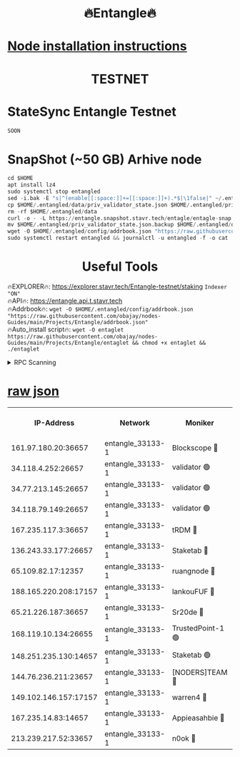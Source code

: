 <h1 align="center"> 🔥Entangle🔥</h1>

[Node installation instructions](https://github.com/obajay/nodes-Guides/tree/main/Projects/Entangle)
=

<h1 align="center"> TESTNET</h1>

# StateSync Entangle Testnet
```python
SOON
```
# SnapShot (~50 GB) Arhive node
```python
cd $HOME
apt install lz4
sudo systemctl stop entangled
sed -i.bak -E "s|^(enable[[:space:]]+=[[:space:]]+).*$|\1false|" ~/.entangled/config/config.toml
cp $HOME/.entangled/data/priv_validator_state.json $HOME/.entangled/priv_validator_state.json.backup
rm -rf $HOME/.entangled/data
curl -o - -L https://entangle.snapshot.stavr.tech/entagle/entagle-snap.tar.lz4 | lz4 -c -d - | tar -x -C $HOME/.entangled --strip-components 2
mv $HOME/.entangled/priv_validator_state.json.backup $HOME/.entangled/data/priv_validator_state.json
wget -O $HOME/.entangled/config/addrbook.json "https://raw.githubusercontent.com/obajay/nodes-Guides/main/Projects/Entangle/addrbook.json"
sudo systemctl restart entangled && journalctl -u entangled -f -o cat
```
 <h1 align="center"> Useful Tools</h1>
 
🔥EXPLORER🔥: https://explorer.stavr.tech/Entangle-testnet/staking        `Indexer "ON"` \
🔥API🔥:      https://entangle.api.t.stavr.tech \
🔥Addrbook🔥: ```wget -O $HOME/.entangled/config/addrbook.json "https://raw.githubusercontent.com/obajay/nodes-Guides/main/Projects/Entangle/addrbook.json"``` \
🔥Auto_install script🔥:  `wget -O entaglet https://raw.githubusercontent.com/obajay/nodes-Guides/main/Projects/Entangle/entaglet && chmod +x entaglet && ./entaglet`


<details>
<summary>RPC Scanning</summary>

<h2 align="center"> We scan nodes in real time every 4 hours. And we provide the final result of RPC endpoints.
We cannot influence the operation of these nodes in any way. </h2>


```python
If Voting Power is higher than 0 --> then the Node is a validator of the network and may be subject to attack and be a potential threat to the chain.
```
```python
We marked such validators with a red symbol
```

</details>

[raw json](https://rpc-check.entangt.stavr.tech/entangt/rpc-entangt-result.json)
=


<table><tr><th>IP-Address</th><th>Network</th><th>Moniker</th><th>Latest Block Height</th><th>Earliest Block Height</th><th>Catching Up</th><th>Tx Index</th><th>Voting Power</th><th>Scan Time</th></tr><tr><td>161.97.180.20:36657</td><td>entangle_33133-1</td><td>Blockscope 🔴</td><td>2553249</td><td>1</td><td>False</td><td>off</td><td>309470776216802</td><td>2024-03-08T23:46:03.459618164UTC</td></tr><tr><td>34.118.4.252:26657</td><td>entangle_33133-1</td><td>validator 🟢</td><td>2549852</td><td>1</td><td>False</td><td>on</td><td>0</td><td>2024-03-08T23:46:06.183164833UTC</td></tr><tr><td>34.77.213.145:26657</td><td>entangle_33133-1</td><td>validator 🟢</td><td>2553251</td><td>1</td><td>False</td><td>on</td><td>0</td><td>2024-03-08T23:46:08.738066213UTC</td></tr><tr><td>34.118.79.149:26657</td><td>entangle_33133-1</td><td>validator 🟢</td><td>2553255</td><td>1</td><td>False</td><td>on</td><td>0</td><td>2024-03-08T23:46:28.347532696UTC</td></tr><tr><td>167.235.117.3:36657</td><td>entangle_33133-1</td><td>tRDM 🔴</td><td>2553255</td><td>1</td><td>False</td><td>on</td><td>214575301682885</td><td>2024-03-08T23:46:30.877001890UTC</td></tr><tr><td>136.243.33.177:26657</td><td>entangle_33133-1</td><td>Staketab 🔴</td><td>2553254</td><td>660001</td><td>False</td><td>on</td><td>180610229020666</td><td>2024-03-08T23:46:21.705518119UTC</td></tr><tr><td>65.109.82.17:12357</td><td>entangle_33133-1</td><td>ruangnode 🔴</td><td>2553249</td><td>1312001</td><td>False</td><td>off</td><td>657529407370392</td><td>2024-03-08T23:46:03.831599947UTC</td></tr><tr><td>188.165.220.208:17157</td><td>entangle_33133-1</td><td>lankouFUF 🔴</td><td>2553251</td><td>1910001</td><td>False</td><td>off</td><td>330800581854772</td><td>2024-03-08T23:46:08.469703261UTC</td></tr><tr><td>65.21.226.187:36657</td><td>entangle_33133-1</td><td>Sr20de 🔴</td><td>2553249</td><td>2049001</td><td>False</td><td>off</td><td>29440043292568</td><td>2024-03-08T23:46:01.175214538UTC</td></tr><tr><td>168.119.10.134:26655</td><td>entangle_33133-1</td><td>TrustedPoint-1 🟢</td><td>2553255</td><td>2268001</td><td>False</td><td>off</td><td>0</td><td>2024-03-08T23:46:31.101429759UTC</td></tr><tr><td>148.251.235.130:14657</td><td>entangle_33133-1</td><td>Staketab 🟢</td><td>2553249</td><td>2272001</td><td>False</td><td>on</td><td>0</td><td>2024-03-08T23:46:00.856677832UTC</td></tr><tr><td>144.76.236.211:23657</td><td>entangle_33133-1</td><td>[NODERS]TEAM 🔴</td><td>2553253</td><td>2304001</td><td>False</td><td>off</td><td>26809285623715946</td><td>2024-03-08T23:46:19.435970026UTC</td></tr><tr><td>149.102.146.157:17157</td><td>entangle_33133-1</td><td>warren4 🔴</td><td>2553253</td><td>2327001</td><td>False</td><td>on</td><td>505245617935207</td><td>2024-03-08T23:46:17.183867740UTC</td></tr><tr><td>167.235.14.83:14657</td><td>entangle_33133-1</td><td>Appieasahbie 🔴</td><td>2553255</td><td>2436001</td><td>False</td><td>on</td><td>43265567080000081</td><td>2024-03-08T23:46:30.602879688UTC</td></tr><tr><td>213.239.217.52:33657</td><td>entangle_33133-1</td><td>n0ok 🔴</td><td>2553254</td><td>2453254</td><td>False</td><td>off</td><td>46610879157093103</td><td>2024-03-08T23:46:26.008398205UTC</td></tr></table>

